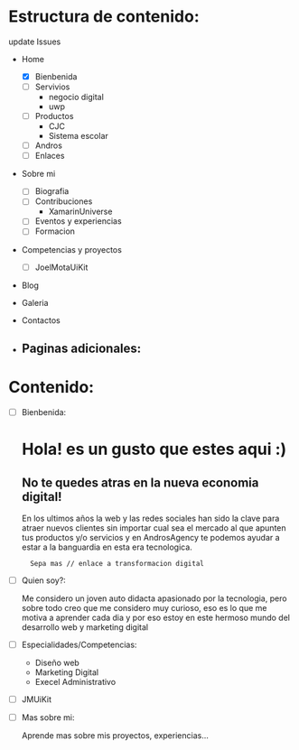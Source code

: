 # Estructura de contenido:
update Issues
-  Home
    - [x] Bienbenida
    - [ ] Servivios
         - negocio digital
         - uwp
    - [ ] Productos
         - CJC
         - Sistema escolar
    - [ ] Andros
    - [ ] Enlaces
  
-  Sobre mi 
    - [ ] Biografia
    - [ ] Contribuciones
         - XamarinUniverse
    - [ ] Eventos y experiencias
    - [ ] Formacion

- Competencias y proyectos
    - [ ] JoelMotaUiKit

- Blog
- Galeria  
- Contactos

- Paginas adicionales: 
    - 

# Contenido:

- [ ] Bienbenida:

    # Hola! es un gusto que estes aqui :)

     ## No te quedes atras en la nueva economia digital!

    En los ultimos años la web y las redes sociales han sido la clave 
    para atraer nuevos clientes sin importar cual sea el mercado al que 
    apunten tus productos y/o servicios y en AndrosAgency te podemos 
    ayudar a estar a la banguardia en esta era tecnologica.

        Sepa mas // enlace a transformacion digital

- [ ] Quien soy?:

    Me considero un joven auto didacta apasionado por la tecnologia,
    pero sobre todo creo que me considero muy curioso, eso es lo que me
    motiva a aprender cada dia y por eso estoy en este hermoso mundo 
    del desarrollo web y marketing digital

- [ ] Especialidades/Competencias:

    - Diseño web
    - Marketing Digital
    - Execel Administrativo

- [ ] JMUiKit

- [ ] Mas sobre mi:

    Aprende mas sobre mis proyectos, experiencias...
    